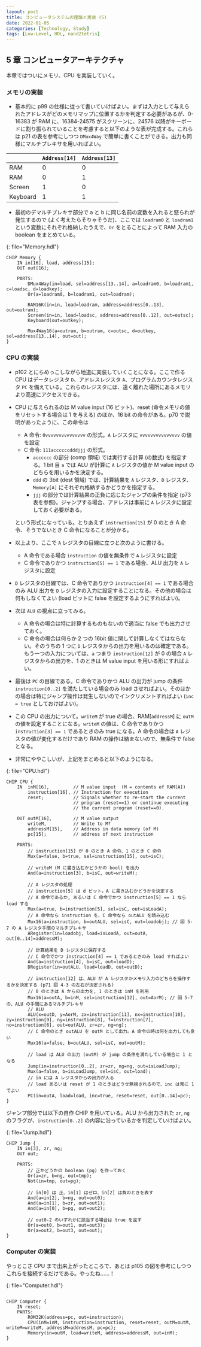 ```yaml
---
layout: post
title: コンピュータシステムの理論と実装 (5)
date: 2022-01-05
categories: [Technology, Study]
tags: [Low-Level, HDL, nand2tetris]
---
```


## 5 章 コンピュータアーキテクチャ

本章ではついにメモリ、CPU を実装していく。

### メモリの実装

- 基本的に p99 の仕様に従って書いていけばよい。まずは入力として与えられたアドレスがどのメモリマップに位置するかを判定する必要があるが、0-16383 が RAM に、16384-24575 がスクリーンに、24576 以降がキーボードに割り振られていることを考慮すると以下のような表が完成する。これらは p21 の表を参考にしつつ `DMux4Way` で簡単に書くことができる。出力も同様にマルチプレキサを用いればよい。

|          | `Address[14]` | `Address[13]` |
| :------- | :------------ | :------------ |
| RAM      | 0             | 0             |
| RAM      | 0             | 1             |
| Screen   | 1             | 0             |
| Keyboard | 1             | 1             |

- 最初のデマルチプレキサ部分で a と b に同じ名前の変数を入れると怒られが発生するので (よく考えたらそりゃそうだ)、ここでは `loadram0` と `loadram1` という変数にそれぞれ格納したうえで、`Or` をとることによって RAM 入力の boolean をまとめている。

{: file="Memory.hdl"}

```
CHIP Memory {
    IN in[16], load, address[15];
    OUT out[16];

    PARTS:
        DMux4Way(in=load, sel=address[13..14], a=loadram0, b=loadram1, c=loadsc, d=loadkey);
        Or(a=loadram0, b=loadram1, out=loadram);

        RAM16K(in=in, load=loadram, address=address[0..13], out=outram);
        Screen(in=in, load=loadsc, address=address[0..12], out=outsc);
        Keyboard(out=outkey);

        Mux4Way16(a=outram, b=outram, c=outsc, d=outkey, sel=address[13..14], out=out);
}
```

### CPU の実装

- p102 とにらめっこしながら地道に実装していくことになる。ここで作る CPU はデータレジスタ `D`、アドレスレジスタ `A`、プログラムカウンタレジスタ `PC` を備えている。これらのレジスタには、遠く離れた場所にあるメモリより高速にアクセスできる。
- CPU に与えられるのは M value input (16 ビット)、reset (命令メモリの値をリセットする場合は 1 を与える) のほか、16 bit の命令がある。p70 で説明があったように、この命令は
    - A 命令: `0vvvvvvvvvvvvvvv` の形式。`A` レジスタに `vvvvvvvvvvvvvvv` の値を設定
    - C 命令: `111accccccdddjjj` の形式。
        - `acccccc` の部分 (comp 領域) では実行する計算 (の数式) を指定する。1 bit 目 `a` では ALU が計算に `A` レジスタの値か M value input のどちらを用いるかを決定する。
        - `ddd` の 3bit (dest 領域) では、計算結果を `A` レジスタ、`D` レジスタ、`Memory[A]` にそれぞれ格納するかどうかを指定する。
        - `jjj` の部分では計算結果の正負に応じたジャンプの条件を指定 (p73 表を参照)。ジャンプする場合、アドレスは事前に `A` レジスタに設定しておく必要がある。

    という形式になっている。とりあえず `instruction[15]` が 0 のとき A 命令、そうでないとき C 命令になることが分かる。
- 以上より、ここで `A` レジスタの目線に立つと次のように書ける。
    - A 命令である場合 `instruction` の値を無条件で `A` レジスタに設定
    - C 命令でありかつ `instruction[5] == 1` である場合、ALU 出力を `A` レジスタに設定
- `D` レジスタの目線では、C 命令でありかつ `instruction[4] == 1` である場合のみ ALU 出力を `D` レジスタの入力に設定することになる。その他の場合は何もしなくてよい (load ビットに false を設定するようにすればよい)。
- 次は `ALU` の視点に立ってみる。
    - A 命令の場合は特に計算するものもないので適当に false でも出力させておく。
    - C 命令の場合は何らか 2 つの 16bit 値に関して計算しなくてはならない。そのうちの 1 つに `D` レジスタからの出力を用いるのは確定である。もう一つの入力については、`a` つまり `instruction[12]` が 0 の場合 `A` レジスタからの出力を、1 のときは M value input を用いる形にすればよい。
- 最後は `PC` の目線である。C 命令でありかつ ALU の出力が jump の条件 `instruction[0..2]` を満たしている場合のみ load させればよい。そのほかの場合は特にジャンプ操作は発生しないのでインクリメントすればよい (`inc = true` としておけばよい)。
- この CPU の出力について。`writeM` が true の場合、RAM[`addressM`] に `outM` の値を設定することになる。`writeM` の値は、C 命令でありかつ `instruction[3] == 1` であるときのみ true になる。A 命令の場合は `A` レジスタの値が変化するだけであり RAM の操作は絡まないので、無条件で false となる。
- 非常にややこしいが、上記をまとめると以下のようになる。

{: file="CPU.hdl"}

```
CHIP CPU {
    IN  inM[16],         // M value input  (M = contents of RAM[A])
        instruction[16], // Instruction for execution
        reset;           // Signals whether to re-start the current
                         // program (reset==1) or continue executing
                         // the current program (reset==0).

    OUT outM[16],        // M value output
        writeM,          // Write to M? 
        addressM[15],    // Address in data memory (of M)
        pc[15];          // address of next instruction

    PARTS:
        // instruction[15] が 0 のとき A 命令、1 のとき C 命令
        Mux(a=false, b=true, sel=instruction[15], out=isC);

        // writeM (M に書き込むかどうかの bool) を出力
        And(a=instruction[3], b=isC, out=writeM);
        
        // A レジスタの処理
        // instruction[5] は d ビット。A に書き込むかどうかを決定する
        // A 命令であるか, あるいは C 命令でかつ instruction[5] == 1 なら load する
        Mux(a=true, b=instruction[5], sel=isC, out=isLoadA);
        // A 命令なら instruction を、C 命令なら outALU を読み込む
        Mux16(a=instruction, b=outALU, sel=isC, out=loadobj); // 図 5-7 の A レジスタ手間のマルチプレキサ
        ARegister(in=loadobj, load=isLoadA, out=outA, out[0..14]=addressM);

        // 計算結果を D レジスタに保存する
        // C 命令でかつ instruction[4] == 1 であるときのみ load すればよい
        And(a=instruction[4], b=isC, out=loadD);
        DRegister(in=outALU, load=loadD, out=outD);

        // instruction[12] は、ALU が A レジスタかメモリ入力のどちらを操作するかを決定する (p71 図 4-3 の左右が決定される)
        // 0 のときは A からの出力を, 1 のときは inM を利用
        Mux16(a=outA, b=inM, sel=instruction[12], out=AorM); // 図 5-7 の、ALU の手間にあるマルチプレキサ
        // ALU
        ALU(x=outD, y=AorM, zx=instruction[11], nx=instruction[10], zy=instruction[9], ny=instruction[8], f=instruction[7], no=instruction[6], out=outALU, zr=zr, ng=ng);
        // C 命令のとき outALU を outM として出力。A 命令の時は何を出力しても良い
        Mux16(a=false, b=outALU, sel=isC, out=outM);

        // load は ALU の出力 (outM) が jump の条件を満たしている場合に 1 となる
        Jump(in=instruction[0..2], zr=zr, ng=ng, out=isLoadJump);
        Mux(a=false, b=isLoadJump, sel=isC, out=load);
        // in には A レジスタからの出力が入る
        // load あるいは reset が 1 のときはどうせ無視されるので、inc は常に 1 でよい
        PC(in=outA, load=load, inc=true, reset=reset, out[0..14]=pc);
}
```
ジャンプ部分では以下の自作 CHIP を用いている。ALU から出力された `zr`, `ng` のフラグが、`instruction[0..2]` の内容に沿っているかを判定していけばよい。 

{: file="Jump.hdl"}

```
CHIP Jump {
    IN in[3], zr, ng;
    OUT out;

    PARTS:
        // 正かどうかの boolean (pg) を作っておく
        Or(a=zr, b=ng, out=tmp);
        Not(in=tmp, out=pg);

        // in[0] は 正、in[1] はゼロ、in[2] は負のときを表す
        And(a=in[2], b=ng, out=out0);
        And(a=in[1], b=zr, out=out1);
        And(a=in[0], b=pg, out=out2);

        // out0-2 のいずれかに該当する場合は true を返す
        Or(a=out0, b=out1, out=out3);
        Or(a=out2, b=out3, out=out);
}
```

### Computer の実装
やっとこさ CPU まで出来上がったところで、あとは p105 の図を参考にしつつこれらを接続するだけである。やったね……！

{: file="Computer.hdl"}

```

CHIP Computer {
    IN reset;
    PARTS:
        ROM32K(address=pc, out=instruction);
        CPU(inM=inM, instruction=instruction, reset=reset, outM=outM, writeM=writeM, addressM=addressM, pc=pc);
        Memory(in=outM, load=writeM, address=addressM, out=inM);
}
```


